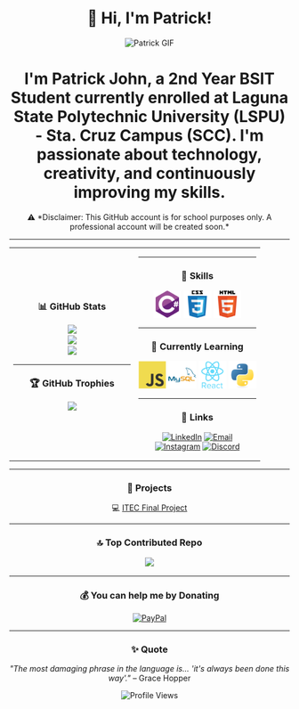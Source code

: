 <div align="center">

<h1> 👋 Hi, I'm Patrick! </h1>

<p align="center">
  <img src="https://i.imgur.com/zUpYJCH.gif" width="100%" height="200" alt="Patrick GIF"/>
</p>


<h1>  I'm Patrick John, a 2nd Year BSIT Student currently enrolled at Laguna State Polytechnic University (LSPU) - Sta. Cruz Campus (SCC).
I'm passionate about technology, creativity, and continuously improving my skills. </h1>
⚠️ *Disclaimer: This GitHub account is for school purposes only. A professional account will be created soon.*

</div>

---

<table>
<tr>
<td width="50%" align="center">

### 📊 **GitHub Stats**

![](https://github-readme-stats.vercel.app/api?username=Snowden199x&theme=dark&hide_border=false&include_all_commits=false&count_private=false)  
![](https://nirzak-streak-stats.vercel.app/?user=Snowden199x&theme=dark&hide_border=false)  
![](https://github-readme-stats.vercel.app/api/top-langs/?username=Snowden199x&theme=dark&hide_border=false&include_all_commits=false&count_private=false&layout=compact)

---

### 🏆 **GitHub Trophies**

![](https://github-profile-trophy.vercel.app/?username=Snowden199x&theme=radical&no-frame=false&no-bg=true&margin-w=4)

</td>
<td width="50%" align="center">

---

### 🎯 **Skills**

<p>
  <img src="https://raw.githubusercontent.com/devicons/devicon/master/icons/csharp/csharp-original.svg" width="50"/>
  <img src="https://raw.githubusercontent.com/devicons/devicon/master/icons/css3/css3-original-wordmark.svg" width="50"/>
  <img src="https://raw.githubusercontent.com/devicons/devicon/master/icons/html5/html5-original-wordmark.svg" width="50"/>
</p>

---

### 🌱 **Currently Learning**

<p>
  <img src="https://raw.githubusercontent.com/devicons/devicon/master/icons/javascript/javascript-original.svg" width="50"/>
  <img src="https://raw.githubusercontent.com/devicons/devicon/master/icons/mysql/mysql-original-wordmark.svg" width="50"/>
  <img src="https://raw.githubusercontent.com/devicons/devicon/master/icons/react/react-original-wordmark.svg" width="50"/>
  <img src="https://raw.githubusercontent.com/devicons/devicon/master/icons/python/python-original.svg" width="50"/>
</p>

---

### 🔗 **Links**

[![LinkedIn](https://img.shields.io/badge/linkedin-0A66C2?style=for-the-badge&logo=linkedin&logoColor=white)](https://www.linkedin.com/in/goco-patrick-john-m-b736b8374/) 
[![Email](https://img.shields.io/badge/Email-D14836?style=for-the-badge&logo=gmail&logoColor=white)](mailto:goco.pj.bsinfotech@gmail.com)  
[![Instagram](https://img.shields.io/badge/Instagram-E4405F?style=for-the-badge&logo=instagram&logoColor=white)](https://www.instagram.com/p__scorp/) 
[![Discord](https://img.shields.io/badge/Discord-5865F2?style=for-the-badge&logo=discord&logoColor=white)](https://discord.com/users/zero_199x)

</td>
</tr>
</table>

---

<div align="center">

### 📂 **Projects**
💻 [ITEC Final Project](https://github.com/ZieksQ/ITEC_FinalProject)  

---

### 🔝 **Top Contributed Repo**
![](https://github-contributor-stats.vercel.app/api?username=Snowden199x&limit=5&theme=dark&combine_all_yearly_contributions=true)

---

### 💰 **You can help me by Donating**
[![PayPal](https://img.shields.io/badge/PayPal-00457C?style=for-the-badge&logo=paypal&logoColor=white)](https://paypal.me/goconatics1030)

---

### ✨ **Quote**
*"The most damaging phrase in the language is... 'it's always been done this way'."* – Grace Hopper  


  ![Profile Views](https://komarev.com/ghpvc/?username=Snowden199x&color=blue&style=flat-square)


</div>
